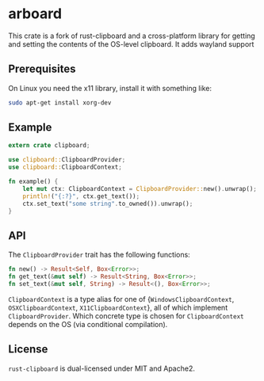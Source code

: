 # arboard

This crate is a fork of rust-clipboard and a cross-platform library for getting and setting the contents of the OS-level clipboard.
It adds wayland support 

## Prerequisites

On Linux you need the x11 library, install it with something like:

```bash
sudo apt-get install xorg-dev
```

## Example

```rust
extern crate clipboard;

use clipboard::ClipboardProvider;
use clipboard::ClipboardContext;

fn example() {
    let mut ctx: ClipboardContext = ClipboardProvider::new().unwrap();
    println!("{:?}", ctx.get_text());
    ctx.set_text("some string".to_owned()).unwrap();
}
```

## API

The `ClipboardProvider` trait has the following functions:

```rust
fn new() -> Result<Self, Box<Error>>;
fn get_text(&mut self) -> Result<String, Box<Error>>;
fn set_text(&mut self, String) -> Result<(), Box<Error>>;
```

`ClipboardContext` is a type alias for one of {`WindowsClipboardContext`, `OSXClipboardContext`, `X11ClipboardContext`}, all of which implement `ClipboardProvider`. Which concrete type is chosen for `ClipboardContext` depends on the OS (via conditional compilation).

## License

`rust-clipboard` is dual-licensed under MIT and Apache2.
